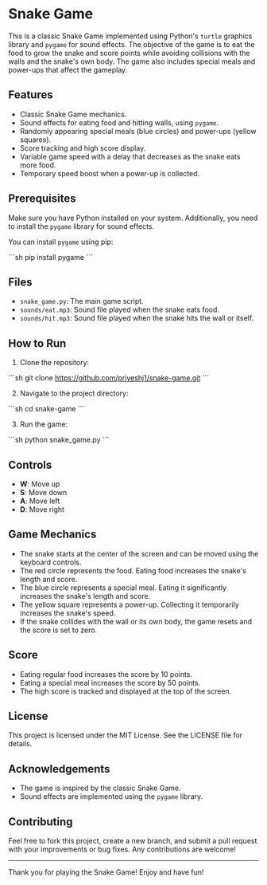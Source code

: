 # Snake Game

This is a classic Snake Game implemented using Python's `turtle` graphics library and `pygame` for sound effects. The objective of the game is to eat the food to grow the snake and score points while avoiding collisions with the walls and the snake's own body. The game also includes special meals and power-ups that affect the gameplay.

## Features

- Classic Snake Game mechanics.
- Sound effects for eating food and hitting walls, using `pygame`.
- Randomly appearing special meals (blue circles) and power-ups (yellow squares).
- Score tracking and high score display.
- Variable game speed with a delay that decreases as the snake eats more food.
- Temporary speed boost when a power-up is collected.

## Prerequisites

Make sure you have Python installed on your system. Additionally, you need to install the `pygame` library for sound effects.

You can install `pygame` using pip:

\```sh
pip install pygame
\```

## Files

- `snake_game.py`: The main game script.
- `sounds/eat.mp3`: Sound file played when the snake eats food.
- `sounds/hit.mp3`: Sound file played when the snake hits the wall or itself.

## How to Run

1. Clone the repository:

\```sh
git clone https://github.com/priyeshj1/snake-game.git
\```

2. Navigate to the project directory:

\```sh
cd snake-game
\```

3. Run the game:

\```sh
python snake_game.py
\```

## Controls

- **W**: Move up
- **S**: Move down
- **A**: Move left
- **D**: Move right

## Game Mechanics

- The snake starts at the center of the screen and can be moved using the keyboard controls.
- The red circle represents the food. Eating food increases the snake's length and score.
- The blue circle represents a special meal. Eating it significantly increases the snake's length and score.
- The yellow square represents a power-up. Collecting it temporarily increases the snake's speed.
- If the snake collides with the wall or its own body, the game resets and the score is set to zero.

## Score

- Eating regular food increases the score by 10 points.
- Eating a special meal increases the score by 50 points.
- The high score is tracked and displayed at the top of the screen.

## License

This project is licensed under the MIT License. See the LICENSE file for details.

## Acknowledgements

- The game is inspired by the classic Snake Game.
- Sound effects are implemented using the `pygame` library.

## Contributing

Feel free to fork this project, create a new branch, and submit a pull request with your improvements or bug fixes. Any contributions are welcome!

---

Thank you for playing the Snake Game! Enjoy and have fun!
